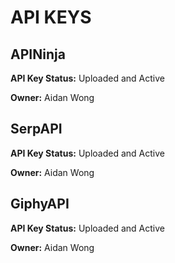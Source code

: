 # API KEYS

## APINinja

**API Key Status:** Uploaded and Active

**Owner:** Aidan Wong

## SerpAPI

**API Key Status:** Uploaded and Active

**Owner:** Aidan Wong


## GiphyAPI

**API Key Status:** Uploaded and Active

**Owner:** Aidan Wong
